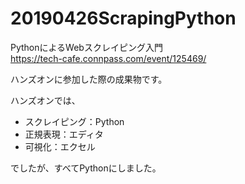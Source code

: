 # 20190426ScrapingPython
PythonによるWebスクレイピング入門<br>
https://tech-cafe.connpass.com/event/125469/<br>

ハンズオンに参加した際の成果物です。

ハンズオンでは、
- スクレイピング：Python
- 正規表現：エディタ
- 可視化：エクセル

でしたが、すべてPythonにしました。
